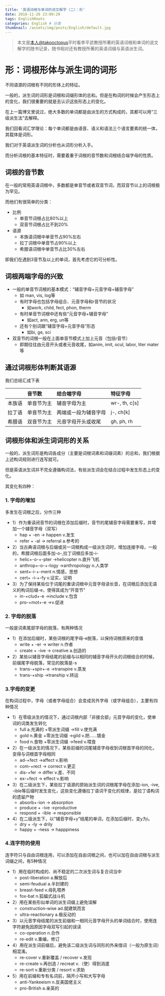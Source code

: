 ```yaml
---
title: '英语词根与单词的说文解字（二）：形'
date: 2018-11-26 23:09:29
tags: EnglishRoots
categories: English # 分类
thumbnail: /assets/img/posts/English/default.jpg
---
```


>本文是[本人@takooctopus](https://takooctopus.github.io "たこ焼きのGITHUB")平时看李平武教授所著的英语词根和单词的说文解字的随书记录，随书相对还有教授所著的英语词缀与英语派生词。

# 形：词根形体与派生词的词形

不同语源的词根有不同的形体上的特征。

一般的，派生词的词形是词根和词缀形体的总和。但是在构词的时候会产生形态上的变化，我们很重要的就是去认识这些形态上的变化。

在上一篇博文里说过，绝大多数的单词都是由派生的方式构成的，其都可以用“三级派生法”去解释。

我们回看词汇学理论：每个单词都是由语音、语义和语法三个语言要素的统一体，其载体是词形。

我们对于英语派生词的分析也从词形分析入手。

而分析词根的基本特征时，需要着重于词根的音节数和词根结合端字母的性质。

## 词根的音节数

在一般的常用英语词根中，多数都是单音节或者双音节词，而双音节以上的词根极为罕见。

而他们有很简单的分类：
- 比例
  - 单音节词根占比80%以上
  - 双音节词根占比不到20%
- 语源
  - 本族语词根中单音节占90%左右
  - 拉丁词根中单音节占90%以上
  - 希腊语词根中单音节占比30%左右

即我们在遇到3音节及以上的单词，首先考虑它的可分析性。

## 词根两端字母的兴致

- 一般的单音节词根的基本模式：“辅音字母+元音字母+辅音字母”
  - 如 man, vis, log等
  - 有时字母也包括字母组合、元音字母和r音节的状况
    - 如work, child, fect, phon, therm
  - 有时单音节词根中还有些“元音字母+辅音字母”
    - 如act, ann, erg, un等
  - 还有个别词跟“辅音字母+元音字母”形态
    - 如bi, ge, sci
- 双音节的词根一般在上面单音节模式上加上元音（包括r音节）
  - 即期往往由元音开头或者元音收尾，如anim, imit, ocul, labor, liter mater等

## 通过词根形体判断其语源

我们总结汇成下表

||音节数|结合端字母|特征字母|
|:-- |:-- |:-- |:-- |
|本族语|单音节为主|辅音字母为主|wr-, th, c[s]|
|拉丁语|单音节为主|两端或一段为辅音字母|j-, ch[k]|
|希腊语|双音节为主|元音字母开头或收尾|gh, ph, rh|


## 词根形体和派生词词形的关系

一般的，派生词形是构词各成分（主要是词根词素和词缀词素）的总和，我们根据上述构词规则进行连写就可。

但是英语派生词并不完全遵循构词法，有些派生词会在结合过程中发生形态上的变化。

其变化有四种：

### 1. 字母的增加

多发生在词根之后，分作三种

-  1）作为重读闭音节的词根在添加后缀时，音节的尾辅音字母需要重写，并增加一个辅音字母（双写）
   - hap + -en -> happen v.发生
   - refer + -al -> referral a.参考的
- 2）当古典语词根与后缀或另一词根构成一级派生词时，增加连接字母，一般的，希腊词根后面多加-o-,拉丁词根后多加-i-
  - helic+-o-+-pter ->helicopter n.直升飞机
  - anthrop+-o-+-logy ->anthropology n.人类学
  - sent+-i-+-ment n.情感，思想
  - cert+ -i-+-fy v.证实，证明
- 3）为了保持某些位于词尾的重读词根中元音字母读长音，在词根后添加无语义的构词后缀-e，使得其成为“开音节”
  - in-+clud+-e ->include v.包含
  - pro-+mot+-e ->v.促进
  
### 2. 字母的脱落

一般是词素尾部字母的脱落，有两种情况

- 1）在添加后缀时，某些词根的尾字母-e脱落，以保持词根原来的音值
  - write + -er -> writer n.作者
  - create + -ive -> creative a.创造的
- 2）某些以辅音字母结尾的前缀与以相同的辅音字母开头的词根结合的时候，前缀尾字母脱落，常见的脱落是-s
  - trans-+spir+-e ->transpire v.蒸发
  - trans-+ship ->tranship v.转运

### 3.字母的变更

在构词过程中，字母（或者字母组合）会变成另外字母（或字母组合），主要有四种情况

- 1）在零级派生的情况下，通过词根内部「非接合部」元音字母的变化，使单词的词类发生转化
  - full a.充满的 +零派生词缀 ->fill v.使充满
  - gold n.黄金 +零派生词缀 ->gild v.把……镀金
  - food n.食物 +零派生词缀 ->feed v.喂食
- 2）在一级派生的情况下，某些前缀的词尾辅音字母收到词根首字母的同化，变得与词根首字母相同
  - ad-+fect ->affect v.影响
  - com-+rect -> correct v.更正
  - dis-+fer -> differ v.差、不同
  - ex-+fect -> effect v.影响
- 3）在二级派生下，某些拉丁语源的原始派生词的词根尾字母在添加-ion, -ive, -ible等后缀时发生变化，这些变化遵循拉丁语词干变化的规律，是拉丁语构词的遗留产物
  - absorb+-ion -> absorption
  - produce + -ive ->productive
  - respond + -ible -> responsible
- 4）在二级派生下，以“辅音字母+y”结尾的单词，在添加后缀时，变y为i。
  - dry + -ly -> drily
  - happy + -ness -> happpiness

### 4.连字符的使用

连字符只与自由词根连用，可以添加在自由词根之间，也可以加在自由词根与派生词缀之间，有5种情况
- 1）用在临时构成的、尚不稳定的二次派生词与复合词当中
  - post-liberation a.解放后
  - semi-feudual a.半封建的
  - breast-feed v.母乳喂养
  - fox-bat n.狐蝠式战斗机
- 2）用在某些形似单词的派生词缀上避免误解
  - construction-wise ad.就建筑而言
  - ultra-reactionary a.极反动的
- 3）以元音字母结尾的派生前缀和一相同元音字母开头的单词结合时，使用连字符避免因原因字母双写引起的误读
  - co-operation n.合作
  - re-edit v.重编，修订
- 4）用在派生词前缀后，避免该二级派生词与同形的外来借词（一般为原生词）相混淆。
  - re-cover v.重新覆盖 / recover v.发现
  - re-create v.再创造 / recreat v.（使）得到消遣
  - re-sort v.重新分类 / resort v.求助
- 5）用在前缀和专有名词前，隔开小写和大写字母
  - anti-Yankeeism n.反美国佬主义
  - pro-British a.亲英的